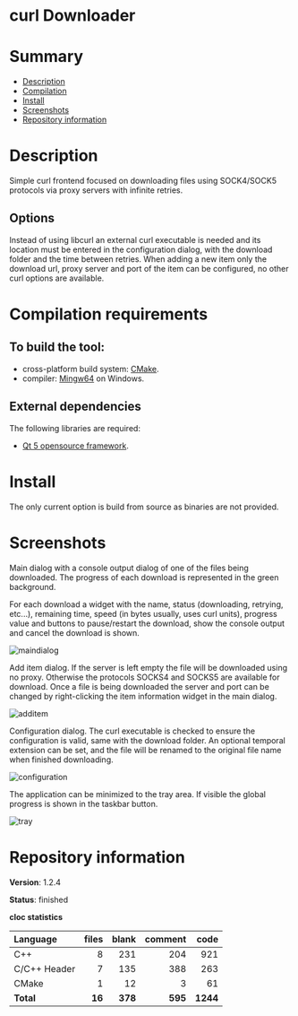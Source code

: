 curl Downloader
===============

# Summary
- [Description](#description)
- [Compilation](#compilation-requirements)
- [Install](#install)
- [Screenshots](#screenshots)
- [Repository information](#repository-information)

# Description
Simple curl frontend focused on downloading files using SOCK4/SOCK5 protocols via proxy servers with infinite retries. 

## Options
Instead of using libcurl an external curl executable is needed and its location must be entered in the configuration dialog, with the download folder and the time between retries. When adding a new item only the download url, proxy server and port of the item can be configured, no other curl options are available.

# Compilation requirements
## To build the tool:
* cross-platform build system: [CMake](http://www.cmake.org/cmake/resources/software.html).
* compiler: [Mingw64](http://sourceforge.net/projects/mingw-w64/) on Windows.

## External dependencies
The following libraries are required:
* [Qt 5 opensource framework](http://www.qt.io/).

# Install
The only current option is build from source as binaries are not provided. 

# Screenshots
Main dialog with a console output dialog of one of the files being downloaded. The progress of each download is represented in the green background. 

For each download a widget with the name, status (downloading, retrying, etc...), remaining time, speed (in bytes usually, uses curl units), progress value and buttons to pause/restart the download, show the console output and cancel the download is shown.

![maindialog](https://github.com/FelixdelasPozas/curl-Downloader/assets/12167134/75049dbc-cc80-413b-a9cf-ff700c8cee01)

Add item dialog. If the server is left empty the file will be downloaded using no proxy. Otherwise the protocols SOCKS4 and SOCKS5 are available for download. Once a file is being downloaded the server and port can be changed by right-clicking the item information widget in the main dialog. 

![additem](https://github.com/FelixdelasPozas/curl-Downloader/assets/12167134/4455ebcb-e8f5-46ef-862f-88e32cc0e9e5)

Configuration dialog. The curl executable is checked to ensure the configuration is valid, same with the download folder. An optional temporal extension can be set, and the file will be renamed to the original file name when finished downloading.

![configuration](https://github.com/FelixdelasPozas/curl-Downloader/assets/12167134/f313bd02-07b8-499e-a828-8ea5e8fe3a26)

The application can be minimized to the tray area. If visible the global progress is shown in the taskbar button.

![tray](https://github.com/FelixdelasPozas/curl-Downloader/assets/12167134/633e1064-930a-4bc0-ab17-0fb4bae3ef00)

# Repository information

**Version**: 1.2.4

**Status**: finished

**cloc statistics**

| Language                     |files          |blank        |comment           |code  |
|:-----------------------------|--------------:|------------:|-----------------:|-----:|
| C++                          |   8           |  231        |  204             | 921  |
| C/C++ Header                 |   7           |  135        |  388             | 263  |
| CMake                        |   1           |   12        |    3             |  61  |
| **Total**                    | **16**        | **378**     | **595**          | **1244** |
